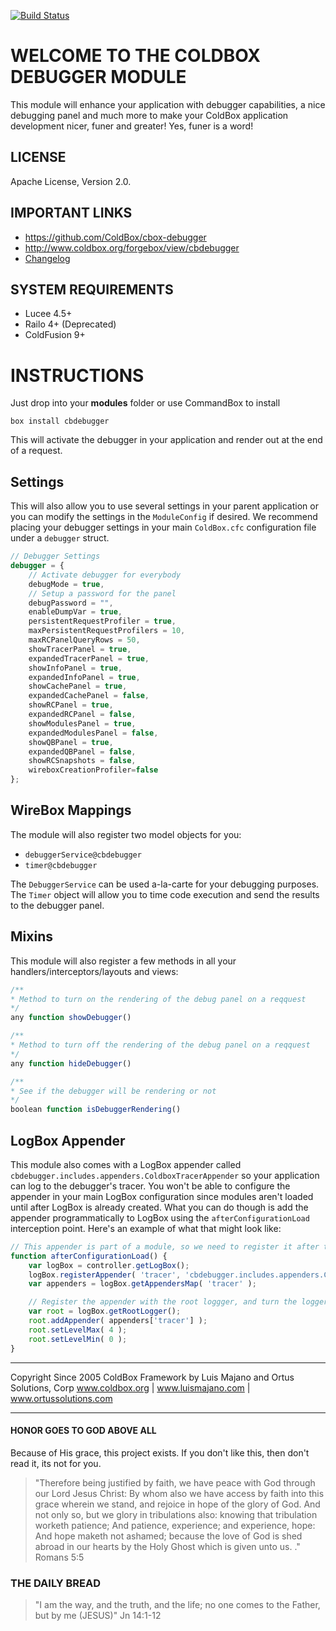 [![Build Status](https://travis-ci.org/coldbox-modules/cbox-debugger.svg?branch=master)](https://travis-ci.org/coldbox-modules/cbox-debugger)

# WELCOME TO THE COLDBOX DEBUGGER MODULE
This module will enhance your application with debugger capabilities, a nice debugging panel and much more to make your ColdBox application development nicer, funer and greater! Yes, funer is a word!

## LICENSE
Apache License, Version 2.0.

## IMPORTANT LINKS
- https://github.com/ColdBox/cbox-debugger
- http://www.coldbox.org/forgebox/view/cbdebugger
- [Changelog](changelog.md)

## SYSTEM REQUIREMENTS
- Lucee 4.5+
- Railo 4+ (Deprecated)
- ColdFusion 9+

# INSTRUCTIONS

Just drop into your **modules** folder or use CommandBox to install

`box install cbdebugger`

This will activate the debugger in your application and render out at the end of a request.

## Settings
This will also allow you to use several settings in your parent application or you can modify the settings in the `ModuleConfig` if desired. We recommend placing your debugger settings in your main `ColdBox.cfc` configuration file under a `debugger` struct.

```js
// Debugger Settings
debugger = {
    // Activate debugger for everybody
    debugMode = true,
    // Setup a password for the panel
    debugPassword = "",
    enableDumpVar = true,
    persistentRequestProfiler = true,
    maxPersistentRequestProfilers = 10,
    maxRCPanelQueryRows = 50,
    showTracerPanel = true,
    expandedTracerPanel = true,
    showInfoPanel = true,
    expandedInfoPanel = true,
    showCachePanel = true,
    expandedCachePanel = false,
    showRCPanel = true,
    expandedRCPanel = false,
    showModulesPanel = true,
    expandedModulesPanel = false,
    showQBPanel = true,
    expandedQBPanel = false,
    showRCSnapshots = false,
    wireboxCreationProfiler=false
};
```

## WireBox Mappings
The module will also register two model objects for you:

* `debuggerService@cbdebugger`
* `timer@cbdebugger`

The `DebuggerService` can be used a-la-carte for your debugging purposes.
The `Timer` object will allow you to time code execution and send the results to the debugger panel.

## Mixins

This module will also register a few methods in all your handlers/interceptors/layouts and views:

```js
/**
* Method to turn on the rendering of the debug panel on a reqquest
*/
any function showDebugger()

/**
* Method to turn off the rendering of the debug panel on a reqquest
*/
any function hideDebugger()

/**
* See if the debugger will be rendering or not
*/
boolean function isDebuggerRendering()
```


## LogBox Appender

This module also comes with a LogBox appender called `cbdebugger.includes.appenders.ColdboxTracerAppender` so your application can log to the debugger's tracer.  You won't be able to configure the appender in your main LogBox configuration since modules aren't loaded until after LogBox is already created.  What you can do though is add the appender programmatically to LogBox using the `afterConfigurationLoad` interception point.  Here's an example of what that might look like:


```js
// This appender is part of a module, so we need to register it after the modules have been loaded.
function afterConfigurationLoad() {
    var logBox = controller.getLogBox();
    logBox.registerAppender( 'tracer', 'cbdebugger.includes.appenders.ColdboxTracerAppender' );
    var appenders = logBox.getAppendersMap( 'tracer' );

    // Register the appender with the root loggger, and turn the logger on.
    var root = logBox.getRootLogger();
    root.addAppender( appenders['tracer'] );
    root.setLevelMax( 4 );
    root.setLevelMin( 0 );
}
```



********************************************************************************
Copyright Since 2005 ColdBox Framework by Luis Majano and Ortus Solutions, Corp
www.coldbox.org | www.luismajano.com | www.ortussolutions.com
********************************************************************************
#### HONOR GOES TO GOD ABOVE ALL
Because of His grace, this project exists. If you don't like this, then don't read it, its not for you.

>"Therefore being justified by faith, we have peace with God through our Lord Jesus Christ:
By whom also we have access by faith into this grace wherein we stand, and rejoice in hope of the glory of God.
And not only so, but we glory in tribulations also: knowing that tribulation worketh patience;
And patience, experience; and experience, hope:
And hope maketh not ashamed; because the love of God is shed abroad in our hearts by the
Holy Ghost which is given unto us. ." Romans 5:5

### THE DAILY BREAD
 > "I am the way, and the truth, and the life; no one comes to the Father, but by me (JESUS)" Jn 14:1-12
